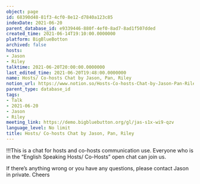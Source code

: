 ```yaml
---
object: page
id: 68390d48-81f3-4cf0-8e12-d7840a123c85
indexDate: 2021-06-20
parent_database_id: e9339446-880f-4ef0-8ad7-8ad1f507dded
created_time: 2021-06-14T19:10:00.0000000
platform: BigBlueBotton
archived: false
hosts:
- Jason
- Riley
talktime: 2021-06-20T20:00:00.0000000
last_edited_time: 2021-06-20T19:48:00.0000000
name: Hosts/ Co-hosts Chat by Jason, Pan, Riley
notion_url: https://www.notion.so/Hosts-Co-hosts-Chat-by-Jason-Pan-Riley-68390d4881f34cf08e12d7840a123c85
parent_type: database_id
tags:
- Talk
- 2021-06-20
- Jason
- Riley
meeting_link: https://demo.bigbluebutton.org/gl/jas-s1x-wi9-qzv
language_level: No limit
title: Hosts/ Co-hosts Chat by Jason, Pan, Riley
---
```


!!!This is a chat for hosts and co-hosts communication use. Everyone who is in the “English Speaking Hosts/ Co-Hosts” open chat can join us.

If there’s anything wrong or you have any questions, please contact Jason in private. Cheers

